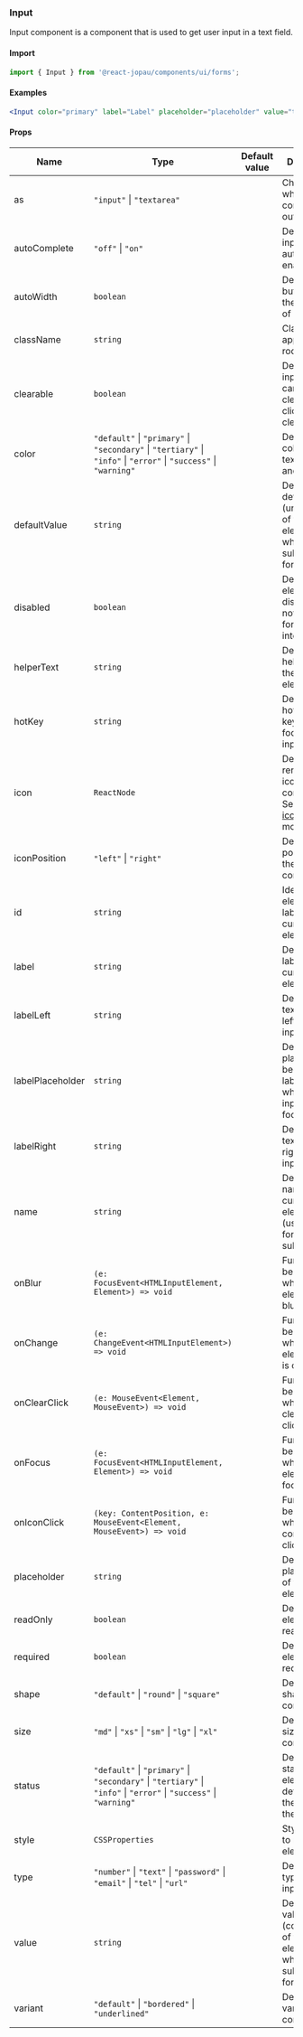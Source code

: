 ### Input

Input component is a component that is used to get user input in a text field.

#### Import

```jsx
import { Input } from '@react-jopau/components/ui/forms';
```

#### Examples

```jsx
<Input color="primary" label="Label" placeholder="placeholder" value="text" />
```

#### Props

| Name             | Type                                                                                                               | Default value | Description                                                                                                                                                             |
| ---------------- | ------------------------------------------------------------------------------------------------------------------ | ------------- | ----------------------------------------------------------------------------------------------------------------------------------------------------------------------- |
| as               | `"input"` \| `"textarea"`                                                                                          |               | Changes which tag component outputs                                                                                                                                     |
| autoComplete     | `"off"` \| `"on"`                                                                                                  |               | Defines if the input has autocomplete enabled.                                                                                                                          |
| autoWidth        | `boolean`                                                                                                          |               | Defines if the button takes the fit width of its parent.                                                                                                                |
| className        | `string`                                                                                                           |               | Classnames applied to root element                                                                                                                                      |
| clearable        | `boolean`                                                                                                          |               | Defines if the input element can be cleared by clicking the clear button.                                                                                               |
| color            | `"default"` \| `"primary"` \| `"secondary"` \| `"tertiary"` \| `"info"` \| `"error"` \| `"success"` \| `"warning"` |               | Defines the color of input text, border and label.                                                                                                                      |
| defaultValue     | `string`                                                                                                           |               | Defines the default value (uncontrolled) of the current element, used when submitting a form.                                                                           |
| disabled         | `boolean`                                                                                                          |               | Defines if the element is disabled and not available for interaction.                                                                                                   |
| helperText       | `string`                                                                                                           |               | Defines the helper text of the input element.                                                                                                                           |
| hotKey           | `string`                                                                                                           |               | Defines the hot keybinding to focus the input element.                                                                                                                  |
| icon             | `ReactNode`                                                                                                        |               | Defines the render of the icon of the component. See <a href=\x22https://react-icons.github.io/react-icons/\x22 target=\x22_blank\x22>react-icons</a> for more details. |
| iconPosition     | `"left"` \| `"right"`                                                                                              |               | Defines the position of the icon in the component.                                                                                                                      |
| id               | `string`                                                                                                           |               | Identifies the element that labels the current element.                                                                                                                 |
| label            | `string`                                                                                                           |               | Defines the label of the current element.                                                                                                                               |
| labelLeft        | `string`                                                                                                           |               | Defines the text label at left of the input                                                                                                                             |
| labelPlaceholder | `string`                                                                                                           |               | Defines the placeholder, it becomes a label element when the input is focused.                                                                                          |
| labelRight       | `string`                                                                                                           |               | Defines the text label at right of the input                                                                                                                            |
| name             | `string`                                                                                                           |               | Define the name for the current element (used for form submission).                                                                                                     |
| onBlur           | `(e: FocusEvent<HTMLInputElement, Element>) => void`                                                               |               | Function to be called when the element is blurred.                                                                                                                      |
| onChange         | `(e: ChangeEvent<HTMLInputElement>) => void`                                                                       |               | Function to be called when the element value is changed.                                                                                                                |
| onClearClick     | `(e: MouseEvent<Element, MouseEvent>) => void`                                                                     |               | Function to be called when the clear button is clicked.                                                                                                                 |
| onFocus          | `(e: FocusEvent<HTMLInputElement, Element>) => void`                                                               |               | Function to be called when the element is focused.                                                                                                                      |
| onIconClick      | `(key: ContentPosition, e: MouseEvent<Element, MouseEvent>) => void`                                               |               | Function to be called when the content is clicked.                                                                                                                      |
| placeholder      | `string`                                                                                                           |               | Defines the placeholder of the input element.                                                                                                                           |
| readOnly         | `boolean`                                                                                                          |               | Defines if the element is read-only.                                                                                                                                    |
| required         | `boolean`                                                                                                          |               | Defines if the element is required.                                                                                                                                     |
| shape            | `"default"` \| `"round"` \| `"square"`                                                                             |               | Defines the shape of the component.                                                                                                                                     |
| size             | `"md"` \| `"xs"` \| `"sm"` \| `"lg"` \| `"xl"`                                                                     |               | Defines the size of the component.                                                                                                                                      |
| status           | `"default"` \| `"primary"` \| `"secondary"` \| `"tertiary"` \| `"info"` \| `"error"` \| `"success"` \| `"warning"` |               | Defines the status of the element and determines the color of the border.                                                                                               |
| style            | `CSSProperties`                                                                                                    |               | Styles applied to root element                                                                                                                                          |
| type             | `"number"` \| `"text"` \| `"password"` \| `"email"` \| `"tel"` \| `"url"`                                          |               | Defines the type of the input element.                                                                                                                                  |
| value            | `string`                                                                                                           |               | Defines the value (controlled) of the current element, used when submitting a form.                                                                                     |
| variant          | `"default"` \| `"bordered"` \| `"underlined"`                                                                      |               | Defines the variant of the component.                                                                                                                                   |

